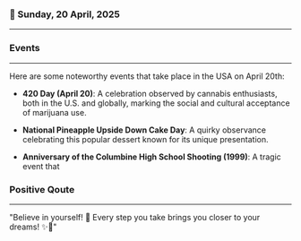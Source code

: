 ### 📅 Sunday, 20 April, 2025
------
### Events
------
Here are some noteworthy events that take place in the USA on April 20th:

- **420 Day (April 20)**: A celebration observed by cannabis enthusiasts, both in the U.S. and globally, marking the social and cultural acceptance of marijuana use.
  
- **National Pineapple Upside Down Cake Day**: A quirky observance celebrating this popular dessert known for its unique presentation.

- **Anniversary of the Columbine High School Shooting (1999)**: A tragic event that
### Positive Qoute
------
"Believe in yourself! 🌟 Every step you take brings you closer to your dreams! ✨💪"
